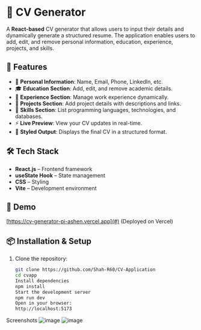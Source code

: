 # 📄 CV Generator

A **React-based** CV generator that allows users to input their details and dynamically generate a structured resume. The application enables users to add, edit, and remove personal information, education, experience, projects, and skills.

## 🚀 Features
- 📝 **Personal Information**: Name, Email, Phone, LinkedIn, etc.
- 🎓 **Education Section**: Add, edit, and remove academic details.
- 💼 **Experience Section**: Manage work experience dynamically.
- 📌 **Projects Section**: Add project details with descriptions and links.
- 🎯 **Skills Section**: List programming languages, technologies, and databases.
- ⚡ **Live Preview**: View your CV updates in real-time.
- 📄 **Styled Output**: Displays the final CV in a structured format.

## 🛠️ Tech Stack
- **React.js** – Frontend framework
- **useState Hook** – State management
- **CSS** – Styling
- **Vite** – Development environment

## 🎥 Demo
[https://cv-generator-pi-ashen.vercel.app](#) (Deployed on Vercel)

## 📦 Installation & Setup
1. Clone the repository:
   ```sh
   git clone https://github.com/Shah-R60/CV-Application
   cd cvapp
   Install dependencies
   npm install
   Start the development server
   npm run dev
   Open in your browser:
   http://localhost:5173
   ```
Screenshots
![image](https://github.com/user-attachments/assets/e309d867-cf23-4541-9dc3-b31faaf9e651)
![image](https://github.com/user-attachments/assets/ab631594-43d2-44b8-ba67-3bec0eaf6e02)


   
